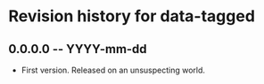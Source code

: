 # Revision history for data-tagged

## 0.0.0.0 -- YYYY-mm-dd

* First version. Released on an unsuspecting world.
